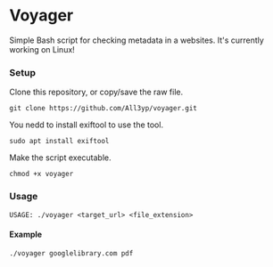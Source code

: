 # Voyager

Simple Bash script for checking metadata in a websites. It's currently working on Linux!



### Setup

Clone this repository, or copy/save the raw file.
```
git clone https://github.com/All3yp/voyager.git
```
You nedd to install exiftool to use the tool.
```
sudo apt install exiftool
```

Make the script executable.
```
chmod +x voyager
```


### Usage
```
USAGE: ./voyager <target_url> <file_extension>
```

#### Example
```
./voyager googlelibrary.com pdf
```
